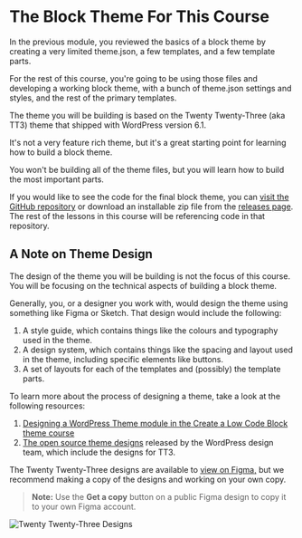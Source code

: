# The Block Theme For This Course

In the previous module, you reviewed the basics of a block theme by creating a very limited theme.json, a few templates, and a few template parts.

For the rest of this course, you're going to be using those files and developing a working block theme, with a bunch of theme.json settings and styles, and the rest of the primary templates.

The theme you will be building is based on the Twenty Twenty-Three (aka TT3) theme that shipped with WordPress version 6.1. 

It's not a very feature rich theme, but it's a great starting point for learning how to build a block theme.

You won't be building all of the theme files, but you will learn how to build the most important parts.

If you would like to see the code for the final block theme, you can [visit the GitHub repository](https://github.com/WordPress/block-course-theme) or download an installable zip file from the [releases page](https://github.com/WordPress/block-course-theme/releases). The rest of the lessons in this course will be referencing code in that repository.

## A Note on Theme Design

The design of the theme you will be building is not the focus of this course. You will be focusing on the technical aspects of building a block theme.

Generally, you, or a designer you work with, would design the theme using something like Figma or Sketch. That design would include the following:

1. A style guide, which contains things like the colours and typography used in the theme.
2. A design system, which contains things like the spacing and layout used in the theme, including specific elements like buttons.
3. A set of layouts for each of the templates and (possibly) the template parts.

To learn more about the process of designing a theme, take a look at the following resources:

1. [Designing a WordPress Theme module in the Create a Low Code Block theme course](#)
2. [The open source theme designs](https://make.wordpress.org/design/2022/07/01/open-sourcing-theme-designs/) released by the WordPress design team, which include the designs for TT3.

The Twenty Twenty-Three designs are available to [view on Figma,](https://www.figma.com/community/file/1139275543113752375) but we recommend making a copy of the designs and working on your own copy.

> **Note:** Use the **Get a copy** button on a public Figma design to copy it to your own Figma account.

![Twenty Twenty-Three Designs](https://learn.wordpress.org/files/2022/10/twenty-twenty-three-design.png)
